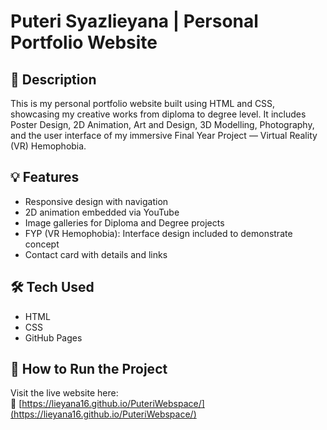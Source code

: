 # Puteri Syazlieyana | Personal Portfolio Website

## 📌 Description
This is my personal portfolio website built using HTML and CSS, showcasing my creative works from diploma to degree level. It includes Poster Design, 2D Animation, Art and Design, 3D Modelling, Photography, and the user interface of my immersive Final Year Project — Virtual Reality (VR) Hemophobia.

## 💡 Features
- Responsive design with navigation
- 2D animation embedded via YouTube
- Image galleries for Diploma and Degree projects
- FYP (VR Hemophobia): Interface design included to demonstrate concept
- Contact card with details and links

## 🛠️ Tech Used
- HTML
- CSS 
- GitHub Pages

## 🚀 How to Run the Project

Visit the live website here:  
🔗 [https://lieyana16.github.io/PuteriWebspace/](https://lieyana16.github.io/PuteriWebspace/)

